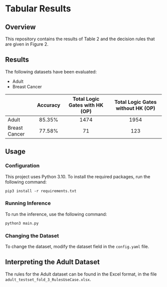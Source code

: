 # Tabular Results

## Overview

This repository contains the results of Table 2 and the decision rules that are given in Figure 2.

## Results

The following datasets have been evaluated:

- Adult
- Breast Cancer



|       | Accuracy  | Total Logic Gates with HK (OP)  | Total Logic Gates without HK (OP) | 
|-------|:----------------:|:-------------------------------:|:---------------------------------:|
| Adult |      85.35%      |              1474               |               1954                |
| Breast Cancer |      77.58%      |               71                |                123                |



## Usage

### Configuration
This project uses Python 3.10. To install the required packages, run the following command:

```
pip3 install -r requirements.txt
```

### Running Inference

To run the inference, use the following command:

```
python3 main.py
```

### Changing the Dataset

To change the dataset, modify the dataset field in the `config.yaml` file.

## Interpreting the Adult Dataset

The rules for the Adult dataset can be found in the Excel format, in the file `adult_testset_fold_3_RulesUseCase.xlsx`.

